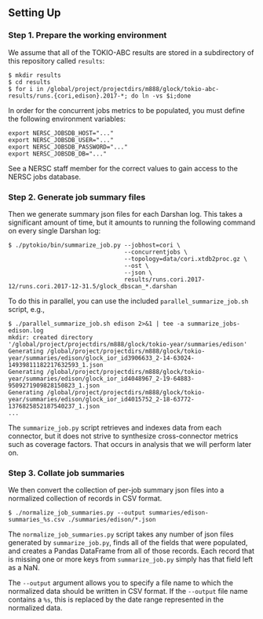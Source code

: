 ## Setting Up

### Step 1. Prepare the working environment

We assume that all of the TOKIO-ABC results are stored in a subdirectory of this
repository called `results`:

    $ mkdir results
    $ cd results
    $ for i in /global/project/projectdirs/m888/glock/tokio-abc-results/runs.{cori,edison}.2017-*; do ln -vs $i;done

In order for the concurrent jobs metrics to be populated, you must define the
following environment variables:

    export NERSC_JOBSDB_HOST="..."
    export NERSC_JOBSDB_USER="..."
    export NERSC_JOBSDB_PASSWORD="..."
    export NERSC_JOBSDB_DB="..."

See a NERSC staff member for the correct values to gain access to the NERSC
jobs database.

### Step 2. Generate job summary files

Then we generate summary json files for each Darshan log.  This takes a
significant amount of time, but it amounts to running the following command on
every single Darshan log:

    $ ./pytokio/bin/summarize_job.py --jobhost=cori \
                                     --concurrentjobs \
                                     --topology=data/cori.xtdb2proc.gz \
                                     --ost \
                                     --json \
                                     results/runs.cori.2017-12/runs.cori.2017-12-31.5/glock_dbscan_*.darshan

To do this in parallel, you can use the included `parallel_summarize_job.sh`
script, e.g.,

    $ ./parallel_summarize_job.sh edison 2>&1 | tee -a summarize_jobs-edison.log
    mkdir: created directory '/global/project/projectdirs/m888/glock/tokio-year/summaries/edison'
    Generating /global/project/projectdirs/m888/glock/tokio-year/summaries/edison/glock_ior_id3906633_2-14-63024-14939811182217632593_1.json
    Generating /global/project/projectdirs/m888/glock/tokio-year/summaries/edison/glock_ior_id4048967_2-19-64883-9509271909828150823_1.json
    Generating /global/project/projectdirs/m888/glock/tokio-year/summaries/edison/glock_ior_id4015752_2-18-63772-1376825852187540237_1.json
    ...

The `summarize_job.py` script retrieves and indexes data from each connector,
but it does not strive to synthesize cross-connector metrics such as coverage
factors.  That occurs in analysis that we will perform later on.

### Step 3. Collate job summaries

We then convert the collection of per-job summary json files into a normalized
collection of records in CSV format.

    $ ./normalize_job_summaries.py --output summaries/edison-summaries_%s.csv ./summaries/edison/*.json

The `normalize_job_summaries.py` script takes any number of json files generated
by `summarize_job.py`, finds all of the fields that were populated, and creates
a Pandas DataFrame from all of those records.  Each record that is missing one
or more keys from `summarize_job.py` simply has that field left as a NaN.

The `--output` argument allows you to specify a file name to which the
normalized data should be written in CSV format.  If the `--output` file name
contains a `%s`, this is replaced by the date range represented in the
normalized data.
